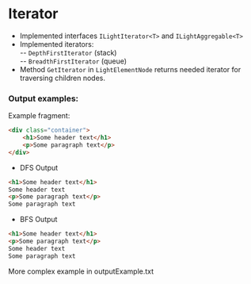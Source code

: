 # Iterator
- Implemented interfaces `ILightIterator<T>` and `ILightAggregable<T>`  
- Implemented iterators:   
-- `DepthFirstIterator` (stack)  
-- `BreadthFirstIterator` (queue)  
- Method `GetIterator` in `LightElementNode` returns needed iterator for traversing children nodes.  

### Output examples:

Example fragment:  
```html
<div class="container">
    <h1>Some header text</h1>
    <p>Some paragraph text</p>
</div>
```

- DFS Output  
```html
<h1>Some header text</h1>
Some header text
<p>Some paragraph text</p>
Some paragraph text
```

- BFS Output  
```html
<h1>Some header text</h1>
<p>Some paragraph text</p>
Some header text
Some paragraph text
```

More complex example in outputExample.txt